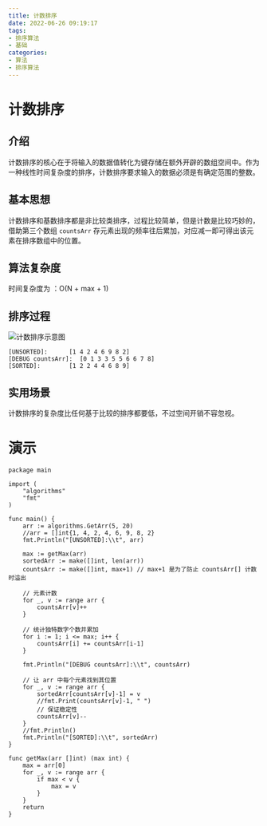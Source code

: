 ```yaml
---
title: 计数排序
date: 2022-06-26 09:19:17
tags:
- 排序算法
- 基础
categories:
- 算法
- 排序算法
---
```

# 计数排序

## 介绍

计数排序的核心在于将输入的数据值转化为键存储在额外开辟的数组空间中。作为一种线性时间复杂度的排序，计数排序要求输入的数据必须是有确定范围的整数。

## 基本思想

计数排序和基数排序都是非比较类排序，过程比较简单，但是计数是比较巧妙的，借助第三个数组 `countsArr`  存元素出现的频率往后累加，对应减一即可得出该元素在排序数组中的位置。

## 算法复杂度

时间复杂度为 ：O(N + max + 1)

## 排序过程

![计数排序示意图](http://pic.xishng.top/img/202201171546782.gif)

```
[UNSORTED]:      [1 4 2 4 6 9 8 2]
[DEBUG countsArr]:  [0 1 3 3 5 5 6 6 7 8]
[SORTED]:        [1 2 2 4 4 6 8 9]

```

## 实用场景

计数排序的复杂度比任何基于比较的排序都要低，不过空间开销不容忽视。

# 演示

```golang
package main

import (
	"algorithms"
	"fmt"
)

func main() {
	arr := algorithms.GetArr(5, 20)
	//arr = []int{1, 4, 2, 4, 6, 9, 8, 2}
	fmt.Println("[UNSORTED]:\\t", arr)

	max := getMax(arr)
	sortedArr := make([]int, len(arr))
	countsArr := make([]int, max+1) // max+1 是为了防止 countsArr[] 计数时溢出

	// 元素计数
	for _, v := range arr {
		countsArr[v]++
	}

	// 统计独特数字个数并累加
	for i := 1; i <= max; i++ {
		countsArr[i] += countsArr[i-1]
	}

	fmt.Println("[DEBUG countsArr]:\\t", countsArr)

	// 让 arr 中每个元素找到其位置
	for _, v := range arr {
		sortedArr[countsArr[v]-1] = v
		//fmt.Print(countsArr[v]-1, " ")
		// 保证稳定性
		countsArr[v]--
	}
	//fmt.Println()
	fmt.Println("[SORTED]:\\t", sortedArr)
}

func getMax(arr []int) (max int) {
	max = arr[0]
	for _, v := range arr {
		if max < v {
			max = v
		}
	}
	return
}

```